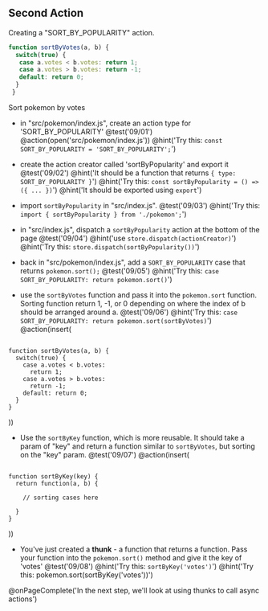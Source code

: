 ## Second Action
Creating a "SORT_BY_POPULARITY" action.

```js
function sortByVotes(a, b) {
  switch(true) {
   case a.votes < b.votes: return 1;
   case a.votes > b.votes: return -1;
   default: return 0;
  }
 }
```

Sort pokemon by votes

+ in "src/pokemon/index.js", create an action type for 'SORT_BY_POPULARITY'
@test('09/01')
@action(open('src/pokemon/index.js'))
@hint('Try this: `const SORT_BY_POPULARITY = 'SORT_BY_POPULARITY';`')

+ create the action creator called 'sortByPopularity' and export it
@test('09/02')
@hint('It should be a function that returns `{ type: SORT_BY_POPULARITY }`')
@hint('Try this: `const sortByPopularity = () => ({ ... })`')
@hint('It should be exported using `export`')

+ import `sortByPopularity` in "src/index.js".
@test('09/03')
@hint('Try this: `import { sortByPopularity } from './pokemon';`')

+ in "src/index.js", dispatch a `sortByPopularity` action at the bottom of the page
@test('09/04')
@hint('use `store.dispatch(actionCreator)`')
@hint('Try this: `store.dispatch(sortByPopularity())`')

+ back in "src/pokemon/index.js", add a `SORT_BY_POPULARITY` case that returns `pokemon.sort();`
@test('09/05')
@hint('Try this: `case SORT_BY_POPULARITY: return pokemon.sort()`')

+ use the `sortByVotes` function and pass it into the `pokemon.sort` function. Sorting function return 1, -1, or 0 depending on where the index of b should be arranged around a.
@test('09/06')
@hint('Try this: `case SORT_BY_POPULARITY: return pokemon.sort(sortByVotes)`')
@action(insert(
```

function sortByVotes(a, b) {
  switch(true) {
    case a.votes < b.votes:
      return 1;
    case a.votes > b.votes:
      return -1;
    default: return 0;
  }
}

```  
))

+ Use the `sortByKey` function, which is more reusable. It should take a param of "key" and return a function similar to `sortByVotes`, but sorting on the "key" param.
@test('09/07')
@action(insert(
```

function sortByKey(key) {
  return function(a, b) {

    // sorting cases here

  }
}
```  
))

+ You've just created a **thunk** - a function that returns a function. Pass your function into the `pokemon.sort()` method and give it the key of 'votes'
@test('09/08')
@hint('Try this: `sortByKey('votes')`')
@hint('Try this: pokemon.sort(sortByKey('votes'))')

@onPageComplete('In the next step, we'll look at using thunks to call async actions')
